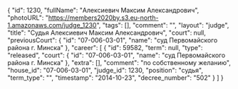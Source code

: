 {
    "id": 1230,
    "fullName": "Алексиевич Максим Александрович",
    "photoURL": "https://members2020by.s3.eu-north-1.amazonaws.com/judge_1230",
    "tags": [],
    "comment": "",
    "layout": "judge",
    "title": "Судья Алексиевич Максим Александрович",
    "court": null,
    "previousCourt": {
        "id": "07-006-03-01",
        "name": "суд Первомайского района г. Минска"
    },
    "career": [
        {
            "id": 59582,
            "term": null,
            "type": "released",
            "court": {
                "id": "07-006-03-01",
                "name": "суд Первомайского района г. Минска"
            },
            "extra": [],
            "comment": "по собственному желанию",
            "house_id": "07-006-03-01",
            "judge_id": 1230,
            "position": "судья",
            "term_type": "",
            "timestamp": "2014-10-23",
            "decree_number": "502"
        }
    ]
}
